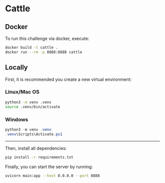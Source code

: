 # Cattle

## Docker

To run this challenge via docker, execute:

```bash
docker build -t cattle .
docker run --rm -p 8888:8888 cattle
```

## Locally

First, it is recommended you create a new virtual environment:

### Linux/Mac OS

```bash
python3 -m venv .venv
source .venv/bin/activate
```

### Windows

```powershell
python3 -m venv .venv
.venv\Scripts\Activate.ps1
```

---

Then, install all dependencies:

```bash
pip install -r requirements.txt
```

Finally, you can start the server by running:

```bash
uvicorn main:app --host 0.0.0.0 --port 8888
```

